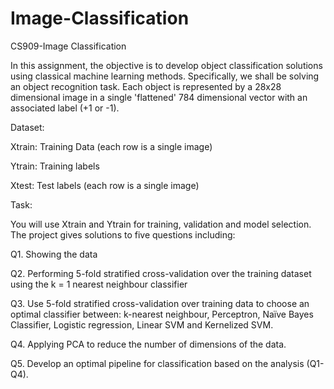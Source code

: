 # Image-Classification
CS909-Image Classification


In this assignment, the objective is to develop object classification solutions using classical machine learning methods.
Specifically, we shall be solving an object recognition task. Each object is represented by a 28x28
dimensional image in a single 'flattened' 784 dimensional vector with an associated label (+1 or -1).


Dataset:

Xtrain: Training Data (each row is a single image)

Ytrain: Training labels

Xtest: Test labels (each row is a single image)


Task:

You will use Xtrain and Ytrain for training, validation and model selection. The project gives solutions to five questions including:

Q1.
Showing the data

Q2.
Performing 5-fold stratified cross-validation over the training dataset using the k = 1 nearest neighbour classifier

Q3.
Use 5-fold stratified cross-validation over training data to choose an optimal classifier between: k-nearest neighbour, Perceptron, Naïve Bayes Classifier, Logistic regression, Linear SVM and Kernelized SVM.

Q4.
Applying PCA to reduce the number of dimensions of the data.

Q5.
Develop an optimal pipeline for classification based on the analysis (Q1-Q4).
